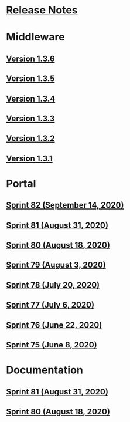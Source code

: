 # [Release Notes](README.md)
# Middleware
## [Version 1.3.6](middleware/middleware-1.3.6.md)
## [Version 1.3.5](middleware/middleware-1.3.5.md)
## [Version 1.3.4](middleware/middleware-1.3.4.md)
## [Version 1.3.3](middleware/middleware-1.3.3.md)
## [Version 1.3.2](middleware/middleware-1.3.2.md)
## [Version 1.3.1](middleware/middleware-1.3.1.md)
# Portal
## [Sprint 82 (September 14, 2020)](portal/portal-sprint-82.md)
## [Sprint 81 (August 31, 2020)](portal/portal-sprint-81.md)
## [Sprint 80 (August 18, 2020)](portal/portal-sprint-80.md)
## [Sprint 79 (August 3, 2020)](portal/portal-sprint-79.md)
## [Sprint 78 (July 20, 2020)](portal/portal-sprint-78.md)
## [Sprint 77 (July 6, 2020)](portal/portal-sprint-77.md)
## [Sprint 76 (June 22, 2020)](portal/portal-sprint-76.md)
## [Sprint 75 (June 8, 2020)](portal/portal-sprint-75.md)
# Documentation
## [Sprint 81 (August 31, 2020)](documentation/market-de-sprint-81.md)
## [Sprint 80 (August 18, 2020)](documentation/sprint-80.md)
